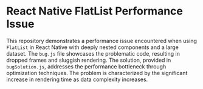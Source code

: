 # React Native FlatList Performance Issue

This repository demonstrates a performance issue encountered when using `FlatList` in React Native with deeply nested components and a large dataset.  The `bug.js` file showcases the problematic code, resulting in dropped frames and sluggish rendering. The solution, provided in `bugSolution.js`, addresses the performance bottleneck through optimization techniques.  The problem is characterized by the significant increase in rendering time as data complexity increases.